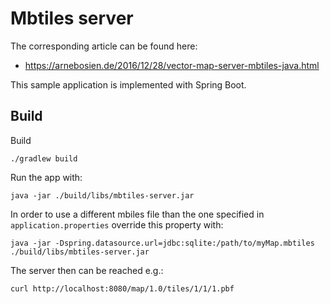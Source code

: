 # Mbtiles server

The corresponding article can be found here:

* https://arnebosien.de/2016/12/28/vector-map-server-mbtiles-java.html

This sample application is implemented with Spring Boot. 

## Build
Build

    ./gradlew build
    
Run the app with:
    
    java -jar ./build/libs/mbtiles-server.jar

In order to use a different mbiles file than the one specified in `application.properties` override this property with:

    java -jar -Dspring.datasource.url=jdbc:sqlite:/path/to/myMap.mbtiles ./build/libs/mbtiles-server.jar

The server then can be reached e.g.:

    curl http://localhost:8080/map/1.0/tiles/1/1/1.pbf

